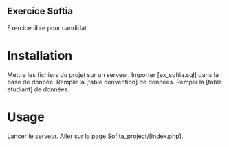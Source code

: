 ## Exercice Softia
Exercice libre pour candidat

# Installation
Mettre les fichiers du projet sur un serveur.
Importer [ex_softia.sql] dans la base de donnée.
Remplir la [table convention] de données.
Remplir la [table etudiant] de données.

# Usage
Lancer le serveur.
Aller sur la page Sofita_project/[index.php].
